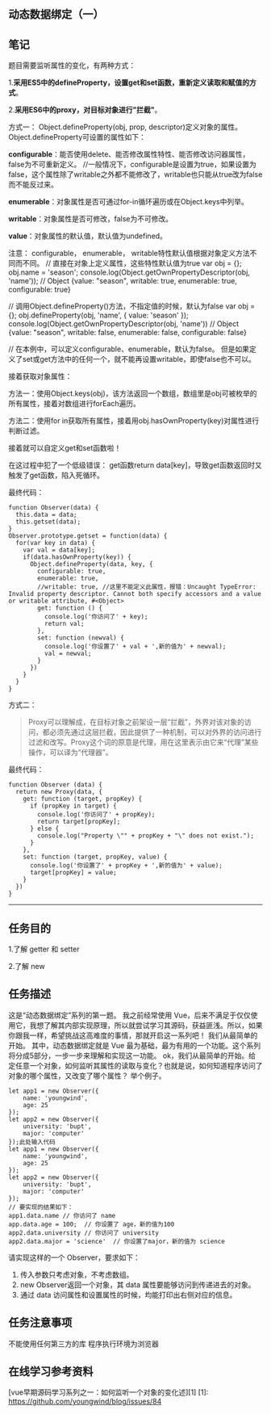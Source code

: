 ﻿## 动态数据绑定（一）

笔记 
--
题目需要监听属性的变化，有两种方式：

1.**采用ES5中的defineProperty，设置get和set函数，重新定义读取和赋值的方式**。

2.**采用ES6中的proxy，对目标对象进行"拦截"**。

方式一：
Object.defineProperty(obj, prop, descriptor)定义对象的属性。
Object.defineProperty可设置的属性如下：

**configurable**：能否使用delete、能否修改属性特性、能否修改访问器属性，false为不可重新定义。
//一般情况下，configurable是设置为true，如果设置为false，这个属性除了writable之外都不能修改了，writable也只能从true改为false而不能反过来。

**enumerable**：对象属性是否可通过for-in循环遍历或在Object.keys中列举。

**writable**：对象属性是否可修改，false为不可修改。

**value**：对象属性的默认值，默认值为undefined。


注意： configurable， enumerable， writable特性默认值根据对象定义方法不同而不同。
// 直接在对象上定义属性，这些特性默认值为true
var obj = {};
obj.name = 'season';
console.log(Object.getOwnPropertyDescriptor(obj, 'name'));
// Object {value: "season", writable: true, enumerable: true, configurable: true}

// 调用Object.defineProperty()方法，不指定值的时候，默认为false
var obj = {};
obj.defineProperty(obj, 'name', {
  value: 'season'
});
console.log(Object.getOwnPropertyDescriptor(obj, 'name'))
// Object {value: "season", writable: false, enumerable: false, configurable: false}


// 在本例中，可以定义configurable、enumerable，默认为false。 但是如果定义了set或get方法中的任何一个，就不能再设置writable，即使false也不可以。


接着获取对象属性：

方法一：使用Object.keys(obj)，该方法返回一个数组，数组里是obj可被枚举的所有属性，接着对数组进行forEach遍历。

方法二：使用for in获取所有属性，接着用obj.hasOwnProperty(key)对属性进行判断过滤。

接着就可以自定义get和set函数啦！

在这过程中犯了一个低级错误：
get函数return data[key]，导致get函数返回时又触发了get函数，陷入死循环。

最终代码：

    function Observer(data) {
      this.data = data;
      this.getset(data);
    }
    Observer.prototype.getset = function(data) {
      for(var key in data) {
        var val = data[key];
        if(data.hasOwnProperty(key)) {
          Object.defineProperty(data, key, {
            configurable: true,
            enumerable: true, 
            //writable: true, //这里不能定义此属性，报错：Uncaught TypeError: Invalid property descriptor. Cannot both specify accessors and a value or writable attribute, #<Object>
            get: function () {
              console.log('你访问了' + key);
              return val;
            },
            set: function (newval) {
              console.log('你设置了' + val + ',新的值为' + newval);
              val = newval;
            }
          })
        }
      }
    }

方式二：
> Proxy可以理解成，在目标对象之前架设一层“拦截”，外界对该对象的访问，都必须先通过这层拦截，因此提供了一种机制，可以对外界的访问进行过滤和改写。Proxy这个词的原意是代理，用在这里表示由它来“代理”某些操作，可以译为“代理器”。

最终代码：

    function Observer (data) {
      return new Proxy(data, {
        get: function (target, propKey) {
          if (propKey in target) {
            console.log('你访问了' + propKey);
            return target[propKey];
          } else {
            console.log("Property \"" + propKey + "\" does not exist.");
          }
        },
        set: function (target, propKey, value) {
          console.log('你设置了' + propKey + ',新的值为' + value);
          target[propKey] = value;
        }
      })
    }


----------

任务目的
--
1.了解 getter 和 setter

2.了解 new

任务描述
--
这是“动态数据绑定”系列的第一题。
我之前经常使用 Vue，后来不满足于仅仅使用它，我想了解其内部实现原理，所以就尝试学习其源码，获益匪浅。所以，如果你跟我一样，希望挑战这高难度的事情，那就开启这一系列吧！
我们从最简单的开始。
其中，动态数据绑定就是 Vue 最为基础，最为有用的一个功能。这个系列将分成5部分，一步一步来理解和实现这一功能。
ok，我们从最简单的开始。给定任意一个对象，如何监听其属性的读取与变化？也就是说，如何知道程序访问了对象的哪个属性，又改变了哪个属性？ 举个例子。

    let app1 = new Observer({
        name: 'youngwind',
        age: 25
    });
    let app2 = new Observer({
        university: 'bupt',
        major: 'computer'
    });此处输入代码
    let app1 = new Observer({
        name: 'youngwind',
        age: 25
    });
    let app2 = new Observer({
        university: 'bupt',
        major: 'computer'
    });
    // 要实现的结果如下：
    app1.data.name // 你访问了 name
    app.data.age = 100;  // 你设置了 age，新的值为100
    app2.data.university // 你访问了 university
    app2.data.major = 'science'  // 你设置了major，新的值为 science

请实现这样的一个 Observer，要求如下：

 1. 传入参数只考虑对象，不考虑数组。
 2. new Observer返回一个对象，其 data 属性要能够访问到传递进去的对象。
 3. 通过 data 访问属性和设置属性的时候，均能打印出右侧对应的信息。
 
任务注意事项
--
不能使用任何第三方的库
程序执行环境为浏览器

在线学习参考资料
--

[vue早期源码学习系列之一：如何监听一个对象的变化述][1]
  [1]: https://github.com/youngwind/blog/issues/84